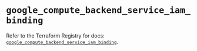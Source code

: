 # `google_compute_backend_service_iam_binding`

Refer to the Terraform Registry for docs: [`google_compute_backend_service_iam_binding`](https://registry.terraform.io/providers/hashicorp/google-beta/6.36.0/docs/resources/google_compute_backend_service_iam_binding).
